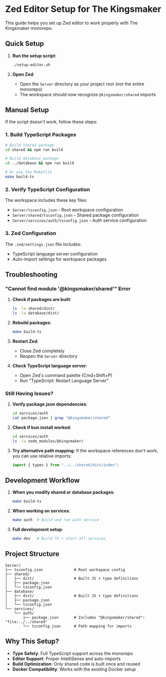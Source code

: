 # Zed Editor Setup for The Kingsmaker

This guide helps you set up Zed editor to work properly with The Kingsmaker monorepo.

## Quick Setup

1. **Run the setup script**:
   ```bash
   ./setup-editor.sh
   ```

2. **Open Zed**:
   - Open the `Server` directory as your project root (not the entire monorepo)
   - The workspace should now recognize `@kingsmaker/shared` imports

## Manual Setup

If the script doesn't work, follow these steps:

### 1. Build TypeScript Packages

```bash
# Build shared package
cd shared && npm run build

# Build database package  
cd ../database && npm run build

# Or use the Makefile
make build-ts
```

### 2. Verify TypeScript Configuration

The workspace includes these key files:
- `Server/tsconfig.json` - Root workspace configuration
- `Server/shared/tsconfig.json` - Shared package configuration  
- `Server/services/auth/tsconfig.json` - Auth service configuration

### 3. Zed Configuration

The `.zed/settings.json` file includes:
- TypeScript language server configuration
- Auto-import settings for workspace packages

## Troubleshooting

### "Cannot find module '@kingsmaker/shared'" Error

1. **Check if packages are built**:
   ```bash
   ls -la shared/dist/
   ls -la database/dist/
   ```

2. **Rebuild packages**:
   ```bash
   make build-ts
   ```

3. **Restart Zed**:
   - Close Zed completely
   - Reopen the `Server` directory

4. **Check TypeScript language server**:
   - Open Zed's command palette (Cmd+Shift+P)
   - Run "TypeScript: Restart Language Server"

### Still Having Issues?

1. **Verify package.json dependencies**:
   ```bash
   cd services/auth
   cat package.json | grep "@kingsmaker/shared"
   ```

2. **Check if bun install worked**:
   ```bash
   cd services/auth
   ls -la node_modules/@kingsmaker/
   ```

3. **Try alternative path mapping**:
   If the workspace references don't work, you can use relative imports:
   ```typescript
   import { types } from "../../shared/dist/index";
   ```

## Development Workflow

1. **When you modify shared or database packages**:
   ```bash
   make build-ts
   ```

2. **When working on services**:
   ```bash
   make auth  # Build and run auth service
   ```

3. **Full development setup**:
   ```bash
   make dev   # Build TS + start all services
   ```

## Project Structure

```
Server/
├── tsconfig.json              # Root workspace config
├── shared/
│   ├── dist/                  # Built JS + type definitions
│   ├── package.json           
│   └── tsconfig.json
├── database/
│   ├── dist/                  # Built JS + type definitions
│   ├── package.json
│   └── tsconfig.json
└── services/
    └── auth/
        ├── package.json       # Includes "@kingsmaker/shared": "file:../../shared"
        └── tsconfig.json      # Path mapping for imports
```

## Why This Setup?

- **Type Safety**: Full TypeScript support across the monorepo
- **Editor Support**: Proper IntelliSense and auto-imports
- **Build Optimization**: Only shared code is built once and reused
- **Docker Compatibility**: Works with the existing Docker setup 